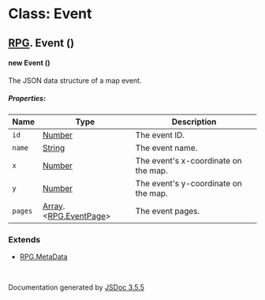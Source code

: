 # Class: Event

## [RPG](RPG.md).  Event ()

#### new Event ()

The JSON data structure of a map event.

##### Properties:

| Name | Type | Description |
| --- | --- | --- |
| `id` | [Number](Number.md) | The event ID. |
| `name` | [String](String.md) | The event name. |
| `x` | [Number](Number.md) | The event's x-coordinate on the map. |
| `y` | [Number](Number.md) | The event's y-coordinate on the map. |
| `pages` | [Array](Array.md).<[RPG.EventPage](RPG.EventPage.md)> | The event pages. |

<dl>
</dl>

### Extends

* [RPG.MetaData](RPG.MetaData.md)

 <br>

  Documentation generated by [JSDoc 3.5.5](https://github.com/jsdoc3/jsdoc)
